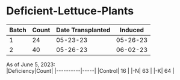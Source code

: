 # Deficient-Lettuce-Plants

|Batch|Count|Date Transplanted|Induced|
|-----|-----|-----------------|-------|
|  1  | 24 |   05-23-23   |05-26-23|
|  2  | 40 |   05-26-23   |06-02-23|

As of June 5, 2023:  
|Deficiency|Count|
|----------|-----|
|Control| 16 |
|-N| 63 |
|-K| 64 |
